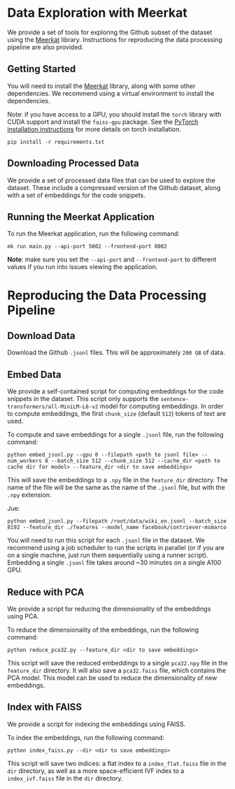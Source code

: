 # Data Exploration with Meerkat

We provide a set of tools for exploring the Github subset of the dataset using the [Meerkat](https://github.com/hazyresearch/meerkat) library. Instructions for reproducing the data processing pipeline are also provided.

## Getting Started
You will need to install the [Meerkat](https://github.com/hazyresearch/meerkat) library, along with some other dependencies. We recommend using a virtual environment to install the dependencies.

Note: if you have access to a GPU, you should install the `torch` library with CUDA support and install the `faiss-gpu` package. See the [PyTorch installation instructions](https://pytorch.org/get-started/locally/) for more details on torch installation.

```
pip install -r requirements.txt
```

## Downloading Processed Data
We provide a set of processed data files that can be used to explore the dataset.
These include a compressed version of the Github dataset, along with a set of embeddings for the code snippets.

## Running the Meerkat Application
To run the Meerkat application, run the following command:
```
mk run main.py --api-port 5002 --frontend-port 8002
```

**Note**: make sure you set the `--api-port` and `--frontend-port` to different values if you run into issues viewing the application.


# Reproducing the Data Processing Pipeline

## Download Data
Download the Github `.jsonl` files. This will be approximately `200 GB` of data.

## Embed Data
We provide a self-contained script for computing embeddings for the code snippets in the dataset. This script only supports the `sentence-transformers/all-MiniLM-L6-v2` model for computing embeddings. In order to compute embeddings,
the first `chunk_size` (default `512`) tokens of text are used.

To compute and save embeddings for a single `.jsonl` file, run the following command:
```
python embed_jsonl.py --gpu 0 --filepath <path to jsonl file> --num_workers 8 --batch_size 512 --chunk_size 512 --cache_dir <path to cache dir for model> --feature_dir <dir to save embeddings>
```
This will save the embeddings to a `.npy` file in the `feature_dir` directory. The name of the file will be the same as the name of the `.jsonl` file, but with the `.npy` extension.

Jue:
```
python embed_jsonl.py --filepath /root/data/wiki_en.jsonl --batch_size 8192 --feature_dir ./features --model_name facebook/contriever-msmarco
```

You will need to run this script for each `.jsonl` file in the dataset. We recommend using a job scheduler to run the scripts in parallel (or if you are on a single machine, just run them sequentially using a runner script). Embedding a single `.jsonl` file takes around ~30 minutes on a single A100 GPU.

## Reduce with PCA
We provide a script for reducing the dimensionality of the embeddings using PCA.

To reduce the dimensionality of the embeddings, run the following command:
```
python reduce_pca32.py --feature_dir <dir to save embeddings>
```
This script will save the reduced embeddings to a single `pca32.npy` file in the `feature_dir` directory. It will also save a `pca32.faiss` file, which contains the PCA model. This model can be used to reduce the dimensionality of new embeddings.

## Index with FAISS
We provide a script for indexing the embeddings using FAISS.

To index the embeddings, run the following command:
```
python index_faiss.py --dir <dir to save embeddings>
```
This script will save two indices: a flat index to a `index_flat.faiss` file in the `dir` directory, as well as a more space-efficient IVF index to a `index_ivf.faiss` file in the `dir` directory.

